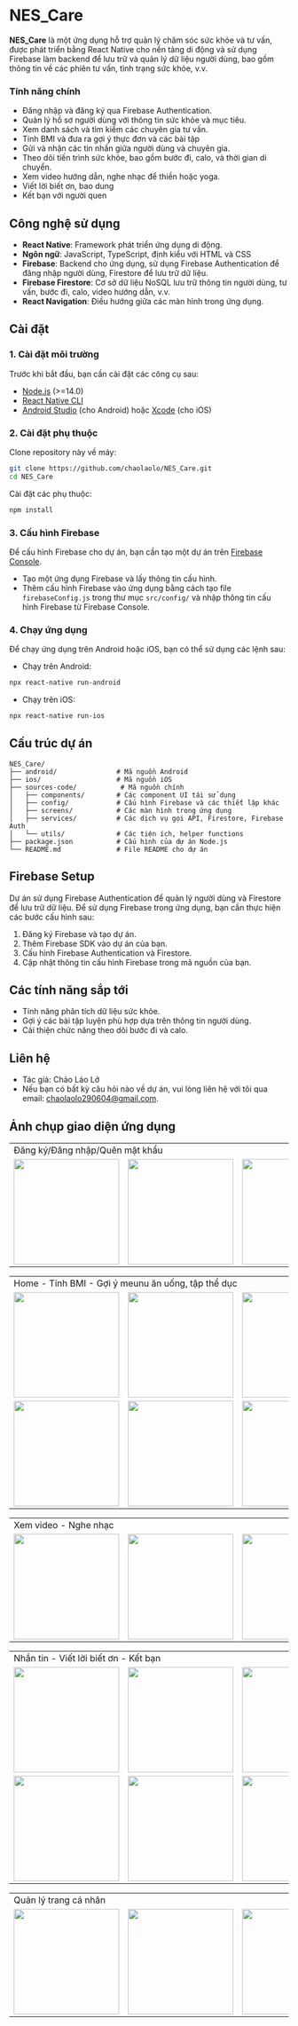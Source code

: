  
# NES_Care

**NES_Care** là một ứng dụng hỗ trợ quản lý chăm sóc sức khỏe và tư vấn, được phát triển bằng React Native cho nền tảng di động và sử dụng Firebase làm backend để lưu trữ và quản lý dữ liệu người dùng, bao gồm thông tin về các phiên tư vấn, tình trạng sức khỏe, v.v.

### Tính năng chính
- Đăng nhập và đăng ký qua Firebase Authentication.
- Quản lý hồ sơ người dùng với thông tin sức khỏe và mục tiêu.
- Xem danh sách và tìm kiếm các chuyên gia tư vấn.
- Tính BMI và đưa ra gợi ý thực đơn và các bài tập
- Gửi và nhận các tin nhắn giữa người dùng và chuyên gia.
- Theo dõi tiến trình sức khỏe, bao gồm bước đi, calo, và thời gian di chuyển.
- Xem video hướng dẫn, nghe nhạc để thiền hoặc yoga.
- Viết lời biết ơn, bao dung
- Kết bạn với người quen

## Công nghệ sử dụng
- **React Native**: Framework phát triển ứng dụng di động.
- **Ngôn ngữ**: JavaScript, TypeScript, định kiểu với HTML và CSS
- **Firebase**: Backend cho ứng dụng, sử dụng Firebase Authentication để đăng nhập người dùng, Firestore để lưu trữ dữ liệu.
- **Firebase Firestore**: Cơ sở dữ liệu NoSQL lưu trữ thông tin người dùng, tư vấn, bước đi, calo, video hướng dẫn, v.v.
- **React Navigation**: Điều hướng giữa các màn hình trong ứng dụng.

## Cài đặt
### 1. Cài đặt môi trường
Trước khi bắt đầu, bạn cần cài đặt các công cụ sau:
- [Node.js](https://nodejs.org/) (>=14.0)
- [React Native CLI](https://reactnative.dev/docs/environment-setup)
- [Android Studio](https://developer.android.com/studio) (cho Android) hoặc [Xcode](https://developer.apple.com/xcode/) (cho iOS)

### 2. Cài đặt phụ thuộc
Clone repository này về máy:
```bash
git clone https://github.com/chaolaolo/NES_Care.git
cd NES_Care
```
Cài đặt các phụ thuộc:
```bash
npm install
```
### 3. Cấu hình Firebase
Để cấu hình Firebase cho dự án, bạn cần tạo một dự án trên [Firebase Console](https://console.firebase.google.com/).
- Tạo một ứng dụng Firebase và lấy thông tin cấu hình.
- Thêm cấu hình Firebase vào ứng dụng bằng cách tạo file `firebaseConfig.js` trong thư mục `src/config/` và nhập thông tin cấu hình Firebase từ Firebase Console.
### 4. Chạy ứng dụng
Để chạy ứng dụng trên Android hoặc iOS, bạn có thể sử dụng các lệnh sau:
- Chạy trên Android:
```bash
npx react-native run-android
```
- Chạy trên iOS:
```bash
npx react-native run-ios
```
## Cấu trúc dự án
```
NES_Care/
├── android/               # Mã nguồn Android
├── ios/                   # Mã nguồn iOS
├── sources-code/           # Mã nguồn chính
│   ├── components/        # Các component UI tái sử dụng
│   ├── config/            # Cấu hình Firebase và các thiết lập khác
│   ├── screens/           # Các màn hình trong ứng dụng
│   ├── services/          # Các dịch vụ gọi API, Firestore, Firebase Auth
│   └── utils/             # Các tiện ích, helper functions
├── package.json           # Cấu hình của dự án Node.js
└── README.md              # File README cho dự án
```
## Firebase Setup
Dự án sử dụng Firebase Authentication để quản lý người dùng và Firestore để lưu trữ dữ liệu. Để sử dụng Firebase trong ứng dụng, bạn cần thực hiện các bước cấu hình sau:
1. Đăng ký Firebase và tạo dự án.
2. Thêm Firebase SDK vào dự án của bạn.
3. Cấu hình Firebase Authentication và Firestore.
4. Cập nhật thông tin cấu hình Firebase trong mã nguồn của bạn.

## Các tính năng sắp tới

- Tính năng phân tích dữ liệu sức khỏe.
- Gợi ý các bài tập luyện phù hợp dựa trên thông tin người dùng.
- Cải thiện chức năng theo dõi bước đi và calo.

## Liên hệ
- Tác giả: Chảo Láo Lở
- Nếu bạn có bất kỳ câu hỏi nào về dự án, vui lòng liên hệ với tôi qua email: [chaolaolo290604@gmail.com](mailto:chaolaolo@example.com).


## Ảnh chụp giao diện ứng dụng
<table>
  <tr>
    <td colspan="5">Đăng ký/Đăng nhập/Quên mật khẩu</td>
  </tr>
  <tr>
    <td><img src="sources-code/Screens/ScreenShots/Screenshot_1722577195.png" width="190"></td>
    <td><img src="sources-code/Screens/ScreenShots/Screenshot_1722577205.png" width="190"></td>
    <td><img src="sources-code/Screens/ScreenShots/Screenshot_1722577210.png" width="190"></td>
    <td><img src="sources-code/Screens/ScreenShots/Screenshot_1722577215.png" width="190"></td>
    <td><img src="sources-code/Screens/ScreenShots/Screenshot_1722577229.png" width="190"></td>
  </tr>
</table>
<table>
  <tr>
    <td colspan="3">Home - Tính BMI - Gợi ý meunu ăn uống, tập thể dục</td>
  </tr>
  <tr>
    <td><img src="sources-code/Screens/ScreenShots/Screenshot_1722577480.png" width="190"></td>
    <td><img src="sources-code/Screens/ScreenShots/Screenshot_1722594690.png" width="190"></td>
    <td><img src="sources-code/Screens/ScreenShots/Screenshot_1722577494.png" width="190"></td>
  </tr>
 <tr>
   <td><img src="sources-code/Screens/ScreenShots/Screenshot_1722577499.png" width="190"></td>
    <td><img src="sources-code/Screens/ScreenShots/Screenshot_1722577509.png" width="190"></td>
    <td><img src="sources-code/Screens/ScreenShots/Screenshot_1722577564.png" width="190"></td>
 </tr>
</table>
<table>
  <tr>
    <td colspan="5">Xem video - Nghe nhạc</td>
  </tr>
  <tr>
    <td><img src="sources-code/Screens/ScreenShots/Screenshot_1722577669.png" width="190"></td>
    <td><img src="sources-code/Screens/ScreenShots/Screenshot_1722577714.png" width="190"></td>
    <td><img src="sources-code/Screens/ScreenShots/Screenshot_1722577759.png" width="190"></td>
    <td><img src="sources-code/Screens/ScreenShots/Screenshot_1722577797.png" width="190"></td>
    <td><img src="sources-code/Screens/ScreenShots/Screenshot_1722577816.png" width="190"></td>
  </tr>
</table>
<table>
  <tr>
    <td colspan="5">Nhắn tin - Viết lời biết ơn - Kết bạn</td>
  </tr>
  <tr>
    <td><img src="sources-code/Screens/ScreenShots/Screenshot_1722578442.png" width="190"></td>
    <td><img src="sources-code/Screens/ScreenShots/Screenshot_1722578828.png" width="190"></td>
    <td><img src="sources-code/Screens/ScreenShots/Screenshot_1722578966.png" width="190"></td>
    <td><img src="sources-code/Screens/ScreenShots/Screenshot_1722578975.png" width="190"></td>
  <td><img src="sources-code/Screens/ScreenShots/Screenshot_1722579018.png" width="190"></td>
  </tr>
 <tr>
    <td><img src="sources-code/Screens/ScreenShots/Screenshot_1722578905.png" width="190"></td>
    <td><img src="sources-code/Screens/ScreenShots/Screenshot_1722578914.png" width="190"></td>
    <td><img src="sources-code/Screens/ScreenShots/Screenshot_1722594792.png" width="190"></td>
    <td><img src="sources-code/Screens/ScreenShots/Screenshot_1722594801.png" width="190"></td>
 </tr>
</table>
<table>
  <tr>
    <td colspan="5">Quản lý trang cá nhân</td>
  </tr>
  <tr>
    <td><img src="sources-code/Screens/ScreenShots/Screenshot_1722594568.png" width="190"></td>
    <td><img src="sources-code/Screens/ScreenShots/Screenshot_1722594632.png" width="190"></td>
    <td><img src="sources-code/Screens/ScreenShots/Screenshot_1722594645.png" width="190"></td>
    <td><img src="sources-code/Screens/ScreenShots/Screenshot_1722594653.png" width="190"></td>
    <td><img src="sources-code/Screens/ScreenShots/Screenshot_1722594681.png" width="190"></td>
  </tr>
</table>
